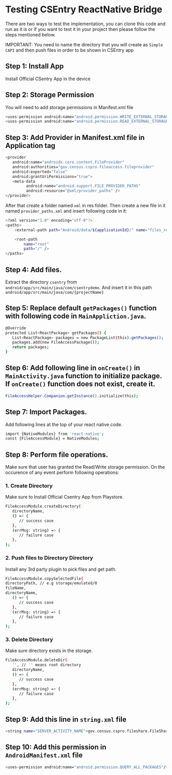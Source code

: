 # Testing CSEntry ReactNative Bridge
There are two ways to test the implementation, you can clone this code and run as it is or if you want to test it in your project then please follow the steps mentioned below.

IMPORTANT: You need to name the directory that you will create as `Simple CAPI` and then push files in order to be shown in CSEntry app

## Step 1: Install App

Install Official CSentry App in the device

## Step 2: Storage Permission

You will need to add storage permissions in Manifest.xml file

```bash
<uses-permission android:name="android.permission.WRITE_EXTERNAL_STORAGE"/>
<uses-permission android:name="android.permission.READ_EXTERNAL_STORAGE"/>
```

## Step 3: Add Provider in Manifest.xml file in Application tag

```bash
<provider
   android:name="androidx.core.content.FileProvider"
   android:authorities="gov.census.cspro.fileaccess.fileprovider"
   android:exported="false"
   android:grantUriPermissions="true">
   <meta-data
         android:name="android.support.FILE_PROVIDER_PATHS"
         android:resource="@xml/provider_paths" />
</provider>
```

After that create a folder named `xml` in res folder. Then create a new file in it named `provider_paths.xml` and insert following code in it:

```bash
<?xml version="1.0" encoding="utf-8"?>
<paths>
    <external-path path="Android/data/${applicationId}/" name="files_root" />

    <root-path
        name="root"
        path="/" />
</paths>
```

## Step 4: Add files.

Extract the directory `csentry` from `android/app/src/main/java/com/csentrydemo`. And insert it in this path `android/app/src/main/java/com/{projectName}`

## Step 5: Replace default `getPackages()` function with following code in `MainAppliction.java`.

```bash
@Override
protected List<ReactPackage> getPackages() {
   List<ReactPackage> packages = new PackageList(this).getPackages();
   packages.add(new FileAccessPackage());
   return packages;
}
```

## Step 6: Add following line in `onCreate()` in `MainActivity.java` function to initialize package. If `onCreate()` function does not exist, create it.

```bash
FileAccessHelper.Companion.getInstance().initialize(this);
```

## Step 7: Import Packages.

Add following lines at the top of your react native code.

```bash
import {NativeModules} from 'react-native';
const {FileAccessModule} = NativeModules;
```

## Step 8: Perform file operations.

Make sure that user has granted the Read/Write storage permission.
On the occurence of any event perform following operations:

### 1. Create Directory

Make sure to Install Official Csentry App from Playstore.

```bash
FileAccessModule.createDirectory(
   directoryName,
   () => {
      // success case
   },
   (errMsg: string) => {
      // failure case
   },
);
```

### 2. Push files to Directory Directory

Install any 3rd party plugin to pick files and get path.

```bash
FileAccessModule.copySelectedFile(
directoryPath, // e.g storage/emulated/0
fileName,
directoryName,
   () => {
      // success case
   },
   (errMsg: string) => {
      // failure case
   },
);
```

### 3. Delete Directory

Make sure directory exists in the storage.

```bash
FileAccessModule.deleteDir(
   '', // '' means root directory
   directoryName,
   () => {
      // success case
   },
   (errMsg: string) => {
      // failure case
   },
);
```

## Step 9: Add this line in `string.xml` file

```bash
<string name="SERVER_ACTIVITY_NAME">gov.census.cspro.fileshare.FileShareActivity</string>
```

## Step 10: Add this permission in `AndroidManifest.xml` file

```bash
<uses-permission android:name="android.permission.QUERY_ALL_PACKAGES"/>
```